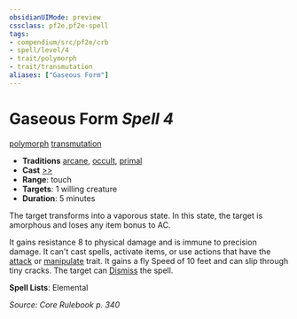 ```yaml
---
obsidianUIMode: preview
cssclass: pf2e,pf2e-spell
tags:
- compendium/src/pf2e/crb
- spell/level/4
- trait/polymorph
- trait/transmutation
aliases: ["Gaseous Form"]
---
```

# Gaseous Form *Spell 4*   
[polymorph](polymorph.md "Polymorph Effect Trait")  [transmutation](transmutation.md "Transmutation School Trait")  

- **Traditions** [arcane](arcane.md "Arcane Tradition Trait"), [occult](occult.md "Occult Tradition Trait"), [primal](primal.md "Primal Tradition Trait")
- **Cast** [>>](chapter-9-playing-the-game.md#Actions "Two-Action") 
- **Range**: touch
- **Targets**: 1 willing creature
- **Duration**: 5 minutes

The target transforms into a vaporous state. In this state, the target is amorphous and loses any item bonus to AC.

It gains resistance 8 to physical damage and is immune to precision damage. It can't cast spells, activate items, or use actions that have the [attack](attack.md "Attack Combat Trait") or [manipulate](manipulate.md "Manipulate General Trait") trait. It gains a fly Speed of 10 feet and can slip through tiny cracks. The target can [Dismiss](dismiss.md) the spell.

**Spell Lists**: Elemental

*Source: Core Rulebook p. 340*